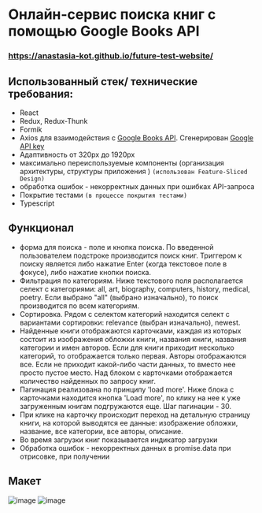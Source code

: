 # Онлайн-сервис поиска книг с помощью Google Books API  
### https://anastasia-kot.github.io/future-test-website/

## Использованный стек/ технические требования:
+ React
+ Redux, Redux-Thunk
+ Formik 
+ Axios для взаимодействия с [Google Books API](https://developers.google.com/books/docs/v1/using "Документация Google Books API"). Сгенерирован [Google API key](https://developers.google.com/books/docs/v1/using#APIKey "https://developers.google.com/books/docs/v1/using#APIKey")
+ Адаптивность от 320px до 1920px  
+ максимально переиспользуемые компоненты (организация архитектуры, структуры приложения )  `(использован Feature-Sliced Design)`
+ обработка ошибок - некорректных данных при ошибках API-запроса   
+ Покрытие тестами `(в процессе покрытия тестами)`
+ Typescript  

## **Функционал**
+ форма для поиска - поле и кнопка поиска. По введенной пользователем подстроке производится поиск книг. Триггером к поиску является либо нажатие Enter (когда текстовое поле в фокусе), либо нажатие кнопки поиска.
+ Фильтрация по категориям. Ниже текстового поля располагается селект с категориями: all, art, biography, computers, history, medical, poetry. Если выбрано "all" (выбрано изначально), то поиск производится по всем категориям.
+ Сортировка. Рядом с селектом категорий находится селект с вариантами сортировки: relevance (выбран изначально), newest.
+ Найденные книги отображаются карточками, каждая из которых состоит из изображения обложки книги, названия книги, названия категории и имен авторов. Если для книги приходит несколько категорий, то отображается только первая. Авторы отображаются все. Если не приходит какой-либо части данных, то вместо нее просто пустое место.
Над блоком с карточками отображается количество найденных по запросу книг.
+ Пагинация реализована по принципу 'load more'. Ниже блока с карточками находится кнопка 'Load more', по клику на нее к уже загруженным книгам подгружаются еще. Шаг пагинации - 30.
+ При клике на карточку происходит переход на детальную страницу книги, на которой выводятся ее данные: изображение обложки, название, все категории, все авторы, описание.
+ Во время загрузки книг показывается индикатор загрузки
+ Обработка ошибок - некорректных данных в promise.data при отрисовке, при получении

## **Макет**

![image](https://user-images.githubusercontent.com/96003382/175954085-023509eb-7b9f-424e-9fc8-a418643c727e.png)
![image](https://user-images.githubusercontent.com/96003382/175954113-d94a34b3-c3ac-43f9-b353-70f211410aa1.png)
